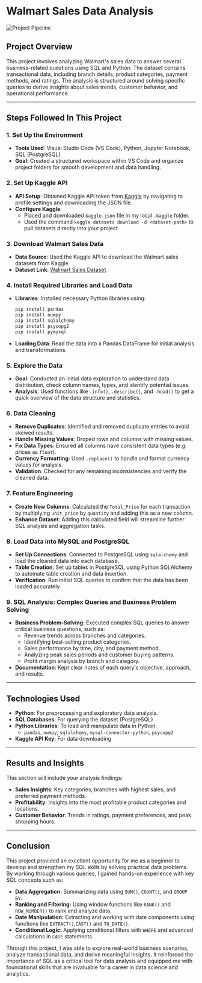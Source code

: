 # Walmart Sales Data Analysis

![Project Pipeline](https://github.com/user-attachments/assets/ef692414-3ad2-4219-b868-8ad9f7d97584)

## Project Overview
This project involves analyzing Walmart's sales data to answer several business-related questions using SQL and Python. 
The dataset contains transactional data, including branch details, product categories, payment methods, and ratings. 
The analysis is structured around solving specific queries to derive insights about sales trends, customer behavior, 
and operational performance.

---

##  Steps Followed In This Project

### 1. Set Up the Environment
   - **Tools Used**: Visual Studio Code (VS Code), Python, Jupyter Notebook, SQL (PostgreSQL)
   - **Goal**: Created a structured workspace within VS Code and organize project folders for smooth development and data handling.

### 2. Set Up Kaggle API
   - **API Setup**: Obtained Kaggle API token from [Kaggle](https://www.kaggle.com/) by navigating to profile settings and downloading the JSON file.
   - **Configure Kaggle**: 
      - Placed and downloaded `kaggle.json` file in my local `.kaggle` folder.
      - Used the command `kaggle datasets download -d <dataset-path>` to pull datasets directly into your project.
    
### 3. Download Walmart Sales Data
   - **Data Source**: Used the Kaggle API to download the Walmart sales datasets from Kaggle.
   - **Dataset Link**: [Walmart Sales Dataset](https://www.kaggle.com/najir0123/walmart-10k-sales-datasets)

### 4. Install Required Libraries and Load Data
   - **Libraries**: Installed necessary Python libraries using:
     ```bash
     pip install pandas
     pip install numpy
     pip install sqlalchemy
     pip install psycopg2
     pip install pymysql
     ```
   - **Loading Data**: Read the data into a Pandas DataFrame for initial analysis and transformations.

### 5. Explore the Data
   - **Goal**: Conducted an initial data exploration to understand data distribution, check column names, types, and identify potential issues.
   - **Analysis**: Used functions like `.info()`, `.describe()`, and `.head()` to get a quick overview of the data structure and statistics.

### 6. Data Cleaning
   - **Remove Duplicates**: Identified and removed duplicate entries to avoid skewed results.
   - **Handle Missing Values**: Droped rows and columns with missing values.
   - **Fix Data Types**: Ensured all columns have consistent data types (e.g. prices as `float`).
   - **Currency Formatting**: Used `.replace()` to handle and format currency values for analysis.
   - **Validation**: Checked for any remaining inconsistencies and verify the cleaned data.

### 7. Feature Engineering
   - **Create New Columns**: Calculated the `Total_Price` for each transaction by multiplying `unit_price` by `quantity` and adding this as a new column.
   - **Enhance Dataset**: Adding this calculated field will streamline further SQL analysis and aggregation tasks.

### 8. Load Data into MySQL and PostgreSQL
   - **Set Up Connections**: Connected to PostgreSQL using `sqlalchemy` and load the cleaned data into each database.
   - **Table Creation**: Set up tables in PostgreSQL using Python SQLAlchemy to automate table creation and data insertion.
   - **Verification**: Run initial SQL queries to confirm that the data has been loaded accurately.

### 9. SQL Analysis: Complex Queries and Business Problem Solving
   - **Business Problem-Solving**: Executed complex SQL queries to answer critical business questions, such as:
     - Revenue trends across branches and categories.
     - Identifying best-selling product categories.
     - Sales performance by time, city, and payment method.
     - Analyzing peak sales periods and customer buying patterns.
     - Profit margin analysis by branch and category.
   - **Documentation**: Kept clear notes of each query's objective, approach, and results.

---

## Technologies Used

- **Python**: For preprocessing and exploratory data analysis.
- **SQL Databases**: For querying the dataset (PostgreSQL)
- **Python Libraries**: To load and manipulate data in Python.
  - `pandas`, `numpy`, `sqlalchemy`, `mysql-connector-python`, `psycopg2`
- **Kaggle API Key**: For data downloading

---

## Results and Insights

This section will include your analysis findings:
- **Sales Insights**: Key categories, branches with highest sales, and preferred payment methods.
- **Profitability**: Insights into the most profitable product categories and locations.
- **Customer Behavior**: Trends in ratings, payment preferences, and peak shopping hours.

---

## Conclusion

This project provided an excellent opportunity for me as a beginner to develop and strengthen my SQL skills by solving practical data problems. 
By working through various queries, I gained hands-on experience with key SQL concepts such as:

- **Data Aggregation:** Summarizing data using `SUM()`, `COUNT()`, and `GROUP BY`.
- **Ranking and Filtering:** Using window functions like `RANK()` and `ROW_NUMBER()` to rank and analyze data.
- **Date Manipulation:** Extracting and working with date components using functions like `EXTRACT()`,`CAST()` and `TO_DATE()`.
- **Conditional Logic:** Applying conditional filters with `WHERE` and advanced calculations in `CASE` statements.

Through this project, I was able to explore real-world business scenarios, analyze transactional data, and derive meaningful insights. 
It reinforced the importance of SQL as a critical tool for data analysis and equipped me with foundational skills that are invaluable for 
a career in data science and analytics.




